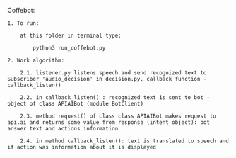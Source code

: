 Coffebot:

	1. To run:
		
		at this folder in terminal type:
		
			python3 run_coffebot.py
			
	2. Work algorithm:
		
		2.1. listener.py listens speech and send recognized text to Subscriber 'audio_decision' in decision.py, callback function - callback_listen()
		
		2.2. in callback_listen() : recognized text is sent to bot - object of class APIAIBot (module BotClient)
		
		2.3. method request() of class class APIAIBot makes request to api.ai and returns some value from response (intent object): bot answer text and actions information
		
		2.4. in method callback_listen(): text is translated to speech and if action was information about it is displayed
		
		
